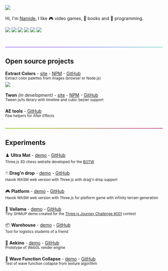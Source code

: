 [![](./img/namide-cover.avif)](https://namide.com/)
<br>

Hi, I'm [Namide](https://namide.com/), I like 🎮 video games, 📖 books and 🦄 programming.

[![](https://img.shields.io/badge/TypeScript-0?style=flat-square&logo=typescript&color=3178c6&logoColor=FFF)](https://www.typescriptlang.org/)
[![](https://img.shields.io/badge/three.js-0?style=flat-square&logo=three.js&color=efd81d&logoColor=000)](https://threejs.org/)
[![](https://img.shields.io/badge/Vue.js-0?style=flat-square&logo=Vue.js&color=42b883&logoColor=FFF)](https://vuejs.org/)
[![](https://img.shields.io/badge/Blender_3D-0?style=flat-square&logo=Blender&color=f4792b&logoColor=FFF)](https://www.blender.org/)
[![](https://img.shields.io/badge/PixiJs-0?style=flat-square&logo=PixiJs&color=e72264&logoColor=000)](https://pixijs.com/)
[![](https://img.shields.io/badge/VS_Code-0?style=flat-square&logo=VisualStudioCode&color=0066b8&logoColor=FFF)](https://code.visualstudio.com/)

<!-- [![](https://img.shields.io/badge/Node.js-0?style=flat-square&logo=Node.js&color=509941&logoColor=FFF)](https://nodejs.org/) -->
<!-- ![](https://img.shields.io/badge/Biome.js-0?style=flat-square&logo=Biome.js&color=60a5fa&logoColor=FFF) -->

<!-- ![](https://img.shields.io/badge/JavaScript-0?style=flat-square&logo=JavaScript&color=efd81d&logoColor=000)
![](https://img.shields.io/badge/SASS-0?style=flat-square&logo=SASS&color=bf4080&logoColor=FFF) -->

<br>

<img src="./img/gradiant-01.jpg" >

<br>

## Open source projects

**Extract Colors** - [site](https://extract-colors.namide.com/) - [NPM](https://www.npmjs.com/package/extract-colors) - [GitHub](https://github.com/Namide/extract-colors)  
<sup>Extract color palettes from images (browser or Node.js)</sup>  
[![](https://img.shields.io/npm/dt/extract-colors?style=flat-square&color=7F0)](https://npm-stat.com/charts.html?package=extract-colors&from=2020-01-04)

**Twon** _(in development)_ - [site](https://twon.namide.com/) - [NPM](https://www.npmjs.com/package/twon) - [GitHub](https://github.com/Namide/twon)  
<sup>Tween js/ts library with timeline and cubic bezier support</sup>

**AE tools** - [GitHub](https://github.com/Namide/AE-tools)  
<sup>Few helpers for After Effects</sup>

<img src="./img/gradiant-02.jpg" >

<br>

## Experiments

♟️ **Ultra Mat** - [demo](https://botw-chess.namide.com/) - [GitHub](https://github.com/Namide/botw-chess)  
<sup>Three.js 3D chess website developed for the [BOTW](https://briefweek.fr/)</sup>

🃏 **Drag'n drop** - [demo](https://namide.github.io/havok-test/) - [GitHub](https://github.com/Namide/havok-test)  
<sup>Havok WASM web version with Three.js with drag'n drop support</sup>

🎮 **Platform** - [demo](https://namide.github.io/havok-test-2/) - [GitHub](https://github.com/Namide/havok-test-2)  
<sup>Havok WASM web version with Three.js for platform game with infinity terrain generation</sup>

👾 **Vailama** - [demo](https://vailama.namide.com/) - [GitHub](https://github.com/Namide/vailama)  
<sup>Tiny SHMUP demo created for the [Three.js Journey Challenge #001](https://threejs-journey.com/challenges) contest</sup>

📦️ **Warehouse** - [demo](https://namide.github.io/warehouse-simulator/) - [GitHub](https://github.com/Namide/warehouse-simulator)  
<sup>Tool for logistics students of a friend</sup>

🧊 **Aekino** - [demo](https://namide.github.io/aekino/) - [GitHub](https://github.com/Namide/aekino)  
<sup>Prototype of WebGL render engine</sup>


🏁 **Wave Function Collapse** - [demo](https://namide.github.io/wave-function-collapse/) - [GitHub](https://github.com/Namide/wave-function-collapse)  
<sup>Test of wave function collapse from texture algorithm</sup>

<!-- 🧊 **Aekino** - [sources](https://github.com/Namide/aekino)
<sup>_WebGL render engine_</sup>

🧊 **MPGS** - [sources](https://github.com/Namide/mpgs)
<sup>_Server/client for multiplayer mini games and chat_</sup>


## Helpers

**Share** - [sources](https://github.com/Namide/share)
<sup>_Social networks share example_</sup>

**htaccess Gen** - [sources](https://github.com/Namide/htaccess-gen)
<sup>_.htaccess and .htpassword generator_</sup> -->

<!--
![Namide github stats](https://github-readme-stats.vercel.app/api?username=Namide&show_icons=true&theme=dracula)

<img src="https://img.shields.io/static/v1?label=<LABEL>&message=<MESSAGE>&color=<COLOR>" align="right" />
brightgreengreenyellowgreenyelloworangeredbluelightgrey
successimportantcriticalinformationalinactive
bluevioletff69b49cf
-->

<!--
Here are some ideas to get you started: 👋

- 🔭 I’m currently working on ...
- 🌱 I’m currently learning ...
- 👯 I’m looking to collaborate on ...
- 🤔 I’m looking for help with ...
- 💬 Ask me about ...
- 📫 How to reach me: ...
- 😄 Pronouns: ...
- ⚡ Fun fact: ...
-->
